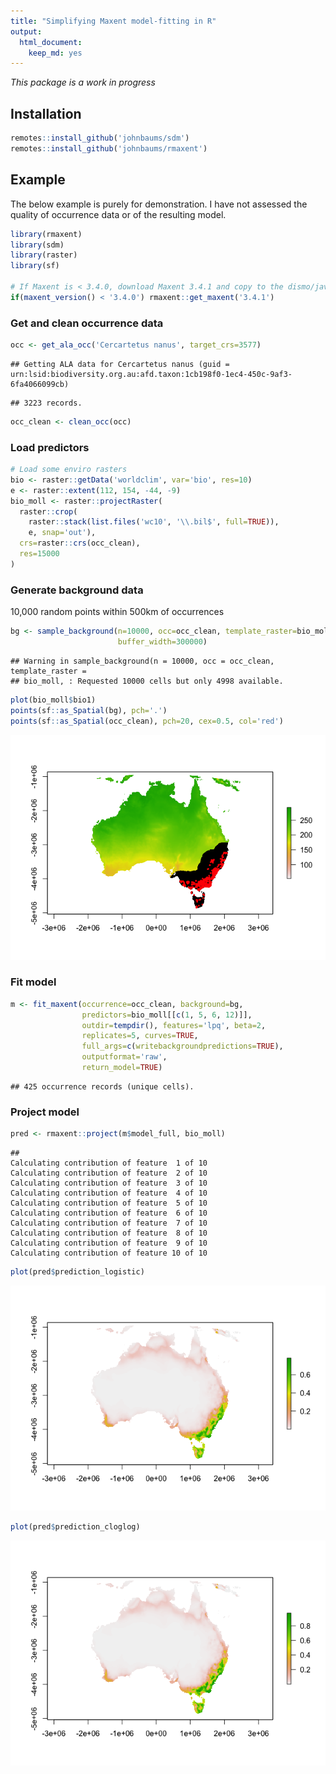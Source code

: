 ```yaml
---
title: "Simplifying Maxent model-fitting in R"
output: 
  html_document: 
    keep_md: yes
---
```




_This package is a work in progress_

## Installation


```r
remotes::install_github('johnbaums/sdm')
remotes::install_github('johnbaums/rmaxent')
```


## Example

The below example is purely for demonstration. I have not assessed the quality 
of occurrence data or of the resulting model.


```r
library(rmaxent)
library(sdm)
library(raster)
library(sf)

# If Maxent is < 3.4.0, download Maxent 3.4.1 and copy to the dismo/java folder
if(maxent_version() < '3.4.0') rmaxent::get_maxent('3.4.1')
```


### Get and clean occurrence data


```r
occ <- get_ala_occ('Cercartetus nanus', target_crs=3577)
```

```
## Getting ALA data for Cercartetus nanus (guid = urn:lsid:biodiversity.org.au:afd.taxon:1cb198f0-1ec4-450c-9af3-6fa4066099cb)
```

```
## 3223 records.
```

```r
occ_clean <- clean_occ(occ)
```


### Load predictors


```r
# Load some enviro rasters
bio <- raster::getData('worldclim', var='bio', res=10)
e <- raster::extent(112, 154, -44, -9)
bio_moll <- raster::projectRaster(
  raster::crop(
    raster::stack(list.files('wc10', '\\.bil$', full=TRUE)), 
    e, snap='out'),
  crs=raster::crs(occ_clean),
  res=15000
)
```


### Generate background data

10,000 random points within 500km of occurrences


```r
bg <- sample_background(n=10000, occ=occ_clean, template_raster=bio_moll, 
                        buffer_width=300000)
```

```
## Warning in sample_background(n = 10000, occ = occ_clean, template_raster =
## bio_moll, : Requested 10000 cells but only 4998 available.
```


```r
plot(bio_moll$bio1)
points(sf::as_Spatial(bg), pch='.')
points(sf::as_Spatial(occ_clean), pch=20, cex=0.5, col='red')
```

![](README_files/figure-html/unnamed-chunk-6-1.png)<!-- -->


### Fit model


```r
m <- fit_maxent(occurrence=occ_clean, background=bg, 
                predictors=bio_moll[[c(1, 5, 6, 12)]], 
                outdir=tempdir(), features='lpq', beta=2, 
                replicates=5, curves=TRUE, 
                full_args=c(writebackgroundpredictions=TRUE),
                outputformat='raw',
                return_model=TRUE)
```

```
## 425 occurrence records (unique cells).
```


### Project model


```r
pred <- rmaxent::project(m$model_full, bio_moll)
```

```
## 
Calculating contribution of feature  1 of 10
Calculating contribution of feature  2 of 10
Calculating contribution of feature  3 of 10
Calculating contribution of feature  4 of 10
Calculating contribution of feature  5 of 10
Calculating contribution of feature  6 of 10
Calculating contribution of feature  7 of 10
Calculating contribution of feature  8 of 10
Calculating contribution of feature  9 of 10
Calculating contribution of feature 10 of 10
```

```r
plot(pred$prediction_logistic)
```

![](README_files/figure-html/unnamed-chunk-8-1.png)<!-- -->

```r
plot(pred$prediction_cloglog)
```

![](README_files/figure-html/unnamed-chunk-8-2.png)<!-- -->

